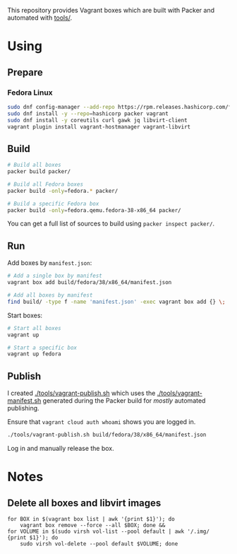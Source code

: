 This repository provides Vagrant boxes which are built with Packer and
automated with [tools/](./tools/).

# Using

## Prepare

### Fedora Linux

```sh
sudo dnf config-manager --add-repo https://rpm.releases.hashicorp.com/fedora/hashicorp.repo
sudo dnf install -y --repo=hashicorp packer vagrant
sudo dnf install -y coreutils curl gawk jq libvirt-client
vagrant plugin install vagrant-hostmanager vagrant-libvirt
```

## Build

```sh
# Build all boxes
packer build packer/

# Build all Fedora boxes
packer build -only=fedora.* packer/

# Build a specific Fedora box
packer build -only=fedora.qemu.fedora-38-x86_64 packer/
```

You can get a full list of sources to build using `packer inspect packer/`.

## Run

Add boxes by `manifest.json`:

```sh
# Add a single box by manifest
vagrant box add build/fedora/38/x86_64/manifest.json

# Add all boxes by manifest
find build/ -type f -name 'manifest.json' -exec vagrant box add {} \;
```

Start boxes:

```sh
# Start all boxes
vagrant up

# Start a specific box
vagrant up fedora
```

## Publish

I created [./tools/vagrant-publish.sh](./tools/vagrant-publish.sh) which uses
the [./tools/vagrant-manifest.sh](./tools/vagrant-manifest.sh) generated during
the Packer build for _mostly_ automated publishing.

Ensure that `vagrant cloud auth whoami` shows you are logged in.

```sh
./tools/vagrant-publish.sh build/fedora/38/x86_64/manifest.json
```

Log in and manually release the box.

# Notes

## Delete all boxes and libvirt images

```
for BOX in $(vagrant box list | awk '{print $1}'); do
    vagrant box remove --force --all $BOX; done &&
for VOLUME in $(sudo virsh vol-list --pool default | awk '/.img/ {print $1}'); do
    sudo virsh vol-delete --pool default $VOLUME; done
```
